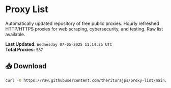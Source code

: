 # Proxy List

Automatically updated repository of free public proxies. Hourly refreshed HTTP/HTTPS proxies for web scraping, cybersecurity, and testing. Raw list available.

**Last Updated:** `Wednesday 07-05-2025 11:14:25 UTC`  
**Total Proxies:** `587`

## 📥 Download
```bash
curl -O https://raw.githubusercontent.com/theriturajps/proxy-list/main/proxies.txt
